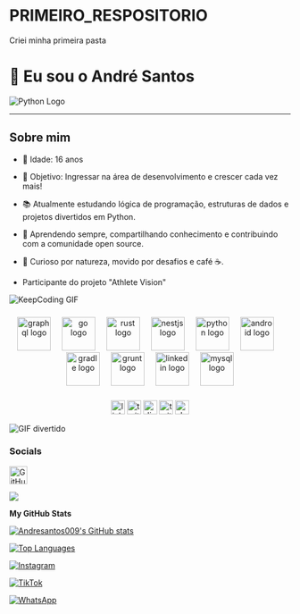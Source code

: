 # PRIMEIRO_RESPOSITORIO
Criei minha primeira pasta 
# 👋 Eu sou o André Santos

![Python Logo](https://upload.wikimedia.org/wikipedia/commons/c/c3/Python-logo-notext.svg)

---

## Sobre mim
- 👦 Idade: 16 anos 
- 🎯 Objetivo: Ingressar na área de desenvolvimento e crescer cada vez mais!  
- 📚 Atualmente estudando lógica de programação, estruturas de dados e projetos divertidos em Python.



-  🌱 Aprendendo sempre, compartilhando conhecimento e contribuindo com a comunidade open source.
-  🧠 Curioso por natureza, movido por desafios e café ☕.

-   Participante do projeto "Athlete Vision"




![KeepCoding GIF](https://media1.giphy.com/media/v1.Y2lkPTc5MGI3NjExa2w3ZWFrZmUwbG5nZGp1N215NmVzdXBjOHh2djZjcnk2a212cjEyNiZlcD12MV9pbnRlcm5hbF9naWZfYnlfaWQmY3Q9Zw/OWgDiFQbtizpdLewE5/giphy.gif)








###

<div align="center">
  <img src="https://skillicons.dev/icons?i=graphql" height="60" alt="graphql logo"  />
  <img width="12" />
  <img src="https://skillicons.dev/icons?i=go" height="60" alt="go logo"  />
  <img width="12" />
  <img src="https://skillicons.dev/icons?i=rust" height="60" alt="rust logo"  />
  <img width="12" />
  <img src="https://skillicons.dev/icons?i=nestjs" height="60" alt="nestjs logo"  />
  <img width="12" />
  <img src="https://skillicons.dev/icons?i=py" height="60" alt="python logo"  />
  <img width="12" />
  <img src="https://cdn.jsdelivr.net/gh/devicons/devicon/icons/android/android-original.svg" height="60" alt="android logo"  />
  <img width="12" />
  <img src="https://cdn.jsdelivr.net/gh/devicons/devicon/icons/gradle/gradle-original.svg" height="60" alt="gradle logo"  />
  <img width="12" />
  <img src="https://cdn.jsdelivr.net/gh/devicons/devicon/icons/grunt/grunt-original.svg" height="60" alt="grunt logo"  />
  <img width="12" />
  <img src="https://cdn.jsdelivr.net/gh/devicons/devicon/icons/linkedin/linkedin-original.svg" height="60" alt="linkedin logo"  />
  <img width="12" />
  <img src="https://cdn.jsdelivr.net/gh/devicons/devicon/icons/mysql/mysql-original.svg" height="60" alt="mysql logo"  />
</div>


###

<div align="center">
  <img src="https://img.shields.io/static/v1?message=LinkedIn&logo=linkedin&label=&color=0077B5&logoColor=white&labelColor=&style=for-the-badge" height="25" alt="linkedin logo"  />
  <img src="https://img.shields.io/static/v1?message=Twitter&logo=twitter&label=&color=1DA1F2&logoColor=white&labelColor=&style=for-the-badge" height="25" alt="twitter logo"  />
  <img src="https://img.shields.io/static/v1?message=Discord&logo=discord&label=&color=7289DA&logoColor=white&labelColor=&style=for-the-badge" height="25" alt="discord logo"  />
  <img src="https://img.shields.io/static/v1?message=Twitch&logo=twitch&label=&color=9146FF&logoColor=white&labelColor=&style=for-the-badge" height="25" alt="twitch logo"  />
  <img src="https://img.shields.io/static/v1?message=dev.to&logo=dev.to&label=&color=0A0A0A&logoColor=white&labelColor=&style=for-the-badge" height="25" alt="devto logo"  />
</div>



![GIF divertido](https://media1.giphy.com/media/v1.Y2lkPTc5MGI3NjExY2x6MXZ4cnB5aGJ2b21ucGpha3MzcGgwamduODNza2V3NG0xbXdkYSZlcD12MV9pbnRlcm5hbF9naWZfYnlfaWQmY3Q9Zw/78XCFBGOlS6keY1Bil/giphy.gif)








### Socials

<p align="left"> <a href="https://www.github.com/Andresantos009" target="_blank" rel="noreferrer"> <picture> <source media="(prefers-color-scheme: dark)" srcset="https://raw.githubusercontent.com/danielcranney/readme-generator/main/public/icons/socials/github-dark.svg" /> <source media="(prefers-color-scheme: light)" srcset="https://raw.githubusercontent.com/danielcranney/readme-generator/main/public/icons/socials/github.svg" /> <img src="https://raw.githubusercontent.com/danielcranney/readme-generator/main/public/icons/socials/github.svg" width="32" height="32" alt="GitHub" title="GitHub" /> </picture> </a></p>
<a href="https://www.github.com/Andresantos009" target="_blank" rel="noreferrer"><img
src="https://img.shields.io/github/followers/Andresantos009?logo=github&style=for-the-badge&color=10b981&labelColor=1c1917" /></a>


<b>My GitHub Stats</b>

<a href="http://www.github.com/Andresantos009"><img src="https://github-readme-stats.vercel.app/api?username=Andresantos009&show_icons=true&hide=&count_private=true&title_color=ffffff&text_color=14b8a6&icon_color=10b981&bg_color=1c1917&hide_border=true&show_icons=true" alt="Andresantos009's GitHub stats" /></a>

<a href="https://github.com/Andresantos009" align="left"><img src="https://github-readme-stats.vercel.app/api/top-langs/?username=Andresantos009&langs_count=10&title_color=ffffff&text_color=14b8a6&icon_color=10b981&bg_color=1c1917&hide_border=true&locale=en&custom_title=Top%20%Languages" alt="Top Languages" /></a>


[![Instagram](https://img.shields.io/badge/Instagram-E4405F?style=for-the-badge&logo=instagram&logoColor=white)](https://www.instagram.com/sants_andre0)  

[![TikTok](https://img.shields.io/badge/TikTok-000000?style=for-the-badge&logo=tiktok&logoColor=white)](https://www.tiktok.com/@andresjr86)



















[![WhatsApp](https://img.shields.io/badge/WhatsApp-25D366?style=for-the-badge&logo=whatsapp&logoColor=white)](https://wa.me/5511955802553)
